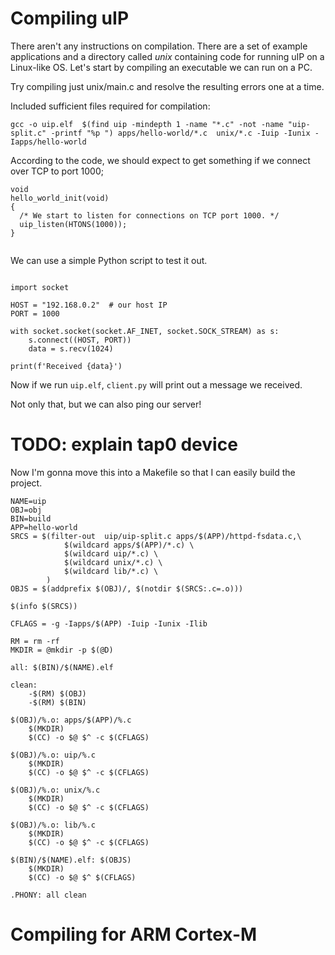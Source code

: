 # Compiling uIP

There aren't any instructions on compilation. There are a set of example applications and a directory called *unix* containing code for running uIP on a Linux-like OS. Let's start by compiling an executable we can run on a PC.

Try compiling just unix/main.c and resolve the resulting errors one at a time.

Included sufficient files required for compilation:

```
gcc -o uip.elf  $(find uip -mindepth 1 -name "*.c" -not -name "uip-split.c" -printf "%p ") apps/hello-world/*.c  unix/*.c -Iuip -Iunix -Iapps/hello-world
```

According to the code, we should expect to get something if we connect over TCP to port 1000;

```
void
hello_world_init(void)
{
  /* We start to listen for connections on TCP port 1000. */
  uip_listen(HTONS(1000));
}


```

We can use a simple Python script to test it out.

```

import socket 

HOST = "192.168.0.2"  # our host IP
PORT = 1000

with socket.socket(socket.AF_INET, socket.SOCK_STREAM) as s:
    s.connect((HOST, PORT))
    data = s.recv(1024)

print(f'Received {data}')
```

Now if we run `uip.elf`, `client.py` will print out a message we received.

Not only that, but we can also ping our server! 

# TODO: explain tap0 device

Now I'm gonna move this into a Makefile so that I can easily build the project.

```
NAME=uip
OBJ=obj
BIN=build
APP=hello-world
SRCS = $(filter-out  uip/uip-split.c apps/$(APP)/httpd-fsdata.c,\
			$(wildcard apps/$(APP)/*.c) \
			$(wildcard uip/*.c) \
			$(wildcard unix/*.c) \
			$(wildcard lib/*.c) \
		)
OBJS = $(addprefix $(OBJ)/, $(notdir $(SRCS:.c=.o)))

$(info $(SRCS))

CFLAGS = -g -Iapps/$(APP) -Iuip -Iunix -Ilib

RM = rm -rf
MKDIR = @mkdir -p $(@D)

all: $(BIN)/$(NAME).elf

clean:
	-$(RM) $(OBJ)
	-$(RM) $(BIN)

$(OBJ)/%.o: apps/$(APP)/%.c
	$(MKDIR)
	$(CC) -o $@ $^ -c $(CFLAGS)

$(OBJ)/%.o: uip/%.c
	$(MKDIR)
	$(CC) -o $@ $^ -c $(CFLAGS)

$(OBJ)/%.o: unix/%.c
	$(MKDIR)
	$(CC) -o $@ $^ -c $(CFLAGS)

$(OBJ)/%.o: lib/%.c
	$(MKDIR)
	$(CC) -o $@ $^ -c $(CFLAGS)

$(BIN)/$(NAME).elf: $(OBJS)
	$(MKDIR)
	$(CC) -o $@ $^ $(CFLAGS)

.PHONY: all clean

```

# Compiling for ARM Cortex-M


